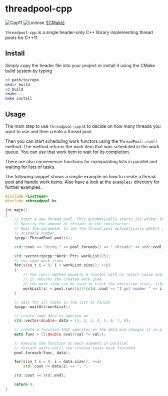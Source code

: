 # threadpool-cpp

![Cpp11](https://img.shields.io/badge/C%2B%2B-11-blue.svg)
![License](https://img.shields.io/packagist/l/doctrine/orm.svg)
[![CMake]](https://github.com/Rookfighter/threadpool-cpp/actions/workflows/cmake.yml/badge.svg)

`threadpool-cpp` is a single header-only C++ library implementing thread pools for C++11.

## Install

Simply copy the header file into your project or install it using
the CMake build system by typing

```bash
cd path/to/repo
mkdir build
cd build
cmake ..
make install
```

## Usage

The main step to use `threadpool-cpp` is to decide on how many threads you want to use
and then create a thread pool.

Then you can start scheduling work functors using the `ThreadPool::run()` method. The method
returns the work item that was scheduled in the work queue. You can use that work item to
wait for its completion.

There are also convenience functions for manipulating lists in parallel and waiting
for lists of tasks.

The following snippet shows a simple example on how to create a thread pool and handle work items.
Also have a look at the `examples/` directory for further examples.

```cpp
#include <iostream>
#include <threadpool.h>

int main()
{
    // Start a new thread pool. This automatically starts its worker threads.
    // Specify the amount of threads in the constructor.
    // Omit the parameter to let the thread pool automatically detect a
    // suitable number.
    tpcpp::ThreadPool pool(4);

    std::cout << "Using " << pool.threads() << " threads" << std::endl;

    std::vector<tpcpp::Work::Ptr> workList(25);
    // run some work items
    for(size_t i = 0; i < workList.size(); ++i)
    {
        // the run() method expects a functor with no return value and parameters
        // it returns the created work item
        // the work item can be used to track the execution state, like Completed, Errored, etc.
        workList[i] = pool.run([i](){std::cout << "I got number " << i << std::endl;});
    }

    // wait for all tasks in the list to finish
    tpcpp::waitAll(workList);

    // create some data to operate on
    std::vector<double> data = {1, 2, 3, 4, 5, 6, 7, 8};

    // create a function that operates on the data and changes it in-place
    auto func = [](double &val){val *= val;};

    // execute the function on each element in parallel
    // foreach waits until the created tasks have finished
    pool.foreach(func, data);

    for(size_t i = 0; i < data.size(); ++i)
        std::cout << data[i] << ", ";

    std::cout << std::endl;

    return 0;
}
```
